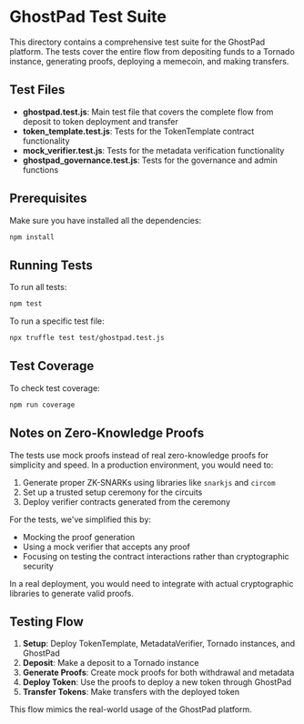 # GhostPad Test Suite

This directory contains a comprehensive test suite for the GhostPad platform. The tests cover the entire flow from depositing funds to a Tornado instance, generating proofs, deploying a memecoin, and making transfers.

## Test Files

- **ghostpad.test.js**: Main test file that covers the complete flow from deposit to token deployment and transfer
- **token_template.test.js**: Tests for the TokenTemplate contract functionality
- **mock_verifier.test.js**: Tests for the metadata verification functionality
- **ghostpad_governance.test.js**: Tests for the governance and admin functions

## Prerequisites

Make sure you have installed all the dependencies:

```bash
npm install
```

## Running Tests

To run all tests:

```bash
npm test
```

To run a specific test file:

```bash
npx truffle test test/ghostpad.test.js
```

## Test Coverage

To check test coverage:

```bash
npm run coverage
```

## Notes on Zero-Knowledge Proofs

The tests use mock proofs instead of real zero-knowledge proofs for simplicity and speed. In a production environment, you would need to:

1. Generate proper ZK-SNARKs using libraries like `snarkjs` and `circom`
2. Set up a trusted setup ceremony for the circuits
3. Deploy verifier contracts generated from the ceremony

For the tests, we've simplified this by:
- Mocking the proof generation
- Using a mock verifier that accepts any proof
- Focusing on testing the contract interactions rather than cryptographic security

In a real deployment, you would need to integrate with actual cryptographic libraries to generate valid proofs.

## Testing Flow

1. **Setup**: Deploy TokenTemplate, MetadataVerifier, Tornado instances, and GhostPad
2. **Deposit**: Make a deposit to a Tornado instance
3. **Generate Proofs**: Create mock proofs for both withdrawal and metadata
4. **Deploy Token**: Use the proofs to deploy a new token through GhostPad
5. **Transfer Tokens**: Make transfers with the deployed token

This flow mimics the real-world usage of the GhostPad platform. 